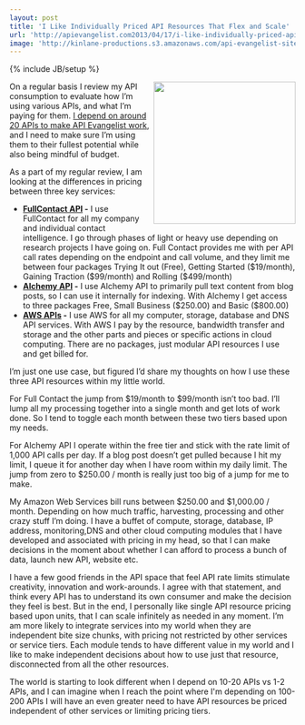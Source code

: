 ```yaml
---
layout: post
title: 'I Like Individually Priced API Resources That Flex and Scale'
url: 'http://apievangelist.com2013/04/17/i-like-individually-priced-api-resources-that-flex-and-scale/'
image: 'http://kinlane-productions.s3.amazonaws.com/api-evangelist-site/blog/person-building-blocks.jpg'
---
```

{% include JB/setup %}
<p>
     <img src="https://s3.amazonaws.com/kinlane-productions/person-building-blocks.jpg"  width="250" align="right" />
</p>
<p>
     On a regular basis I review my API consumption to evaluate how I’m using various APIs, and what I’m paying for them. <a href="http://apievangelist.com/2012/08/02/the-apis-that-i-depend-on-for-my-business/">I depend on around 20 APIs to make API Evangelist work</a>, and I need to make sure I’m using them to their fullest potential while also being mindful of budget.
</p>
<p>
     As a part of my regular review, I am looking at the differences in pricing between three key services:
</p>
<ul >
     <li>
          <strong><a href="http://www.fullcontact.com/developer/">FullContact API</a> -</strong> I use FullContact for all my company and individual contact intelligence. I go through phases of light or heavy use depending on research projects I have going on. Full Contact provides me with per API call rates depending on the endpoint and call volume, and they limit me between four packages Trying It out (Free), Getting Started ($19/month), Gaining Traction ($99/month) and Rolling ($499/month)
     </li>
     <li>
          <strong><a href="http://www.alchemyapi.com/">Alchemy API</a> -</strong> I use Alchemy API to primarily pull text content from blog posts, so I can use it internally for indexing. With Alchemy I get access to three packages Free, Small Business ($250.00) and Basic ($800.00)
     </li>
     <li>
          <strong><a href="http://aws.amazon.com/">AWS APIs</a> -</strong> I use AWS for all my computer, storage, database and DNS API services. With AWS I pay by the resource, bandwidth transfer and storage and the other parts and pieces or specific actions in cloud computing. There are no packages, just modular API resources I use and get billed for.
     </li>
</ul>
<p>
     I’m just one use case, but figured I’d share my thoughts on how I use these three API resources within my little world.
</p>
<p>
     For Full Contact the jump from $19/month to $99/month isn’t too bad. I’ll lump all my processing together into a single month and get lots of work done. So I tend to toggle each month between these two tiers based upon my needs.
</p>
<p>
     For Alchemy API I operate within the free tier and stick with the rate limit of 1,000 API calls per day. If a blog post doesn’t get pulled because I hit my limit, I queue it for another day when I have room within my daily limit. The jump from zero to $250.00 / month is really just too big of a jump for me to make.
</p>
<p>
     My Amazon Web Services bill runs between $250.00 and $1,000.00 / month. Depending on how much traffic, harvesting, processing and other crazy stuff I’m doing. I have a buffet of compute, storage, database, IP address, monitoring,DNS and other cloud computing modules that I have developed and associated with pricing in my head, so that I can make decisions in the moment about whether I can afford to process a bunch of data, launch new API, website etc.
</p>
<p>
     I have a few good friends in the API space that feel API rate limits stimulate creativity, innovation and work-arounds. I agree with that statement, and think every API has to understand its own consumer and make the decision they feel is best. But in the end, I personally like single API resource pricing based upon units, that I can scale infinitely as needed in any moment. I’m am more likely to integrate services into my world when they are independent bite size chunks, with pricing not restricted by other services or service tiers. Each module tends to have different value in my world and I like to make independent decisions about how to use just that resource, disconnected from all the other resources.
</p>
<p>
     The world is starting to look different when I depend on 10-20 APIs vs 1-2 APIs, and I can imagine when I reach the point where I'm depending on 100-200 APIs I will have an even greater need to have API resources be priced independent of other services or limiting pricing tiers.  
</p>
